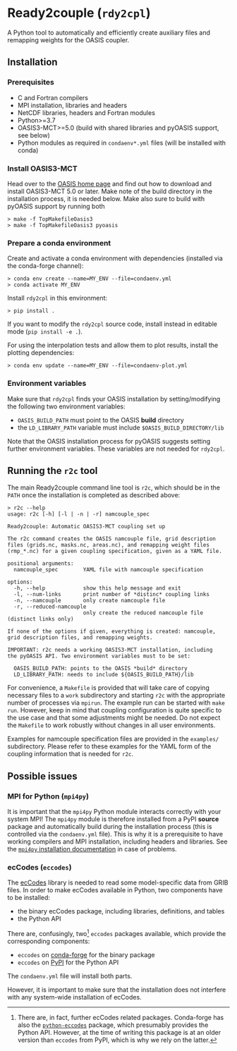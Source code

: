 # Ready2couple (`rdy2cpl`)

A Python tool to automatically and efficiently create auxiliary files and
remapping weights for the OASIS coupler.


## Installation

### Prerequisites

* C and Fortran compilers
* MPI installation, libraries and headers
* NetCDF libraries, headers and Fortran modules
* Python>=3.7
* OASIS3-MCT>=5.0 (build with shared libraries and pyOASIS support, see below)
* Python modules as required in `condaenv*.yml` files (will be installed with conda)


### Install OASIS3-MCT

Head over to the [OASIS home page](https://oasis.cerfacs.fr/en/) and find out
how to download and install OASIS3-MCT 5.0 or later. Make note of the build
directory in the installation process, it is needed below. Make also sure to
build with pyOASIS support by running both
```
> make -f TopMakefileOasis3
> make -f TopMakefileOasis3 pyoasis
```


### Prepare a conda environment

Create and activate a conda environment with dependencies (installed via the
conda-forge channel):
```
> conda env create --name=MY_ENV --file=condaenv.yml
> conda activate MY_ENV
```

Install `rdy2cpl` in this environment:
```
> pip install .
```
If you want to modify the `rdy2cpl` source code, install instead in editable
mode (`pip install -e .`).

For using the interpolation tests and allow them to plot results, install the
plotting dependencies:
```
> conda env update --name=MY_ENV --file=condaenv-plot.yml
```


### Environment variables

Make sure that `rdy2cpl` finds your OASIS installation by setting/modifying the following two environment variables:

* `OASIS_BUILD_PATH` must point to the OASIS **build** directory
* the `LD_LIBRARY_PATH` variable must include `$OASIS_BUILD_DIRECTORY/lib`

Note that the OASIS installation process for pyOASIS suggests setting further
environment variables. These variables are not needed for `rdy2cpl`.


## Running the `r2c` tool

The main Ready2couple command line tool is `r2c`, which should be in the `PATH`
once the installation is completed as described above:
```
> r2c --help
usage: r2c [-h] [-l | -n | -r] namcouple_spec

Ready2couple: Automatic OASIS3-MCT coupling set up

The r2c command creates the OASIS namcouple file, grid description
files (grids.nc, masks.nc, areas.nc), and remapping weight files
(rmp_*.nc) for a given coupling specification, given as a YAML file.

positional arguments:
  namcouple_spec        YAML file with namcouple specification

options:
  -h, --help            show this help message and exit
  -l, --num-links       print number of *distinc* coupling links
  -n, --namcouple       only create namcouple file
  -r, --reduced-namcouple
                        only create the reduced namcouple file (distinct links only)

If none of the options if given, everything is created: namcouple,
grid description files, and remapping weights.

IMPORTANT: r2c needs a working OASIS3-MCT installation, including
the pyOASIS API. Two environment variables must to be set:

  OASIS_BUILD_PATH: points to the OASIS *build* directory
  LD_LIBRARY_PATH: needs to include ${OASIS_BUILD_PATH}/lib
```

For convenience, a `Makefile` is provided that will take care of copying
necessary files to a `work` subdirectory and starting `r2c` with the appropriate
number of processes via `mpirun`. The example run can be started with `make
run`. However, keep in mind that coupling configuration is quite specific to the
use case and that some adjustments might be needed. Do not expect the `Makefile`
to work robustly without changes in all user environments.

Examples for namcouple specification files are provided in the `examples/`
subdirectory. Please refer to these examples for the YAML form of the coupling
information that is needed for `r2c`.


## Possible issues

### MPI for Python (`mpi4py`)

It is important that the `mpi4py` Python module interacts correctly with your
system MPI! The `mpi4py` module is therefore installed from a PyPI **source**
package and automatically build during the installation process (this is
controlled via the `condaenv.yml` file). This is why it is a prerequisite to
have working compilers and MPI installation, including headers and libraries.
See the [`mpi4py` installation
documentation](https://mpi4py.readthedocs.io/en/stable/install.html) in case of
problems.


### ecCodes (`eccodes`)

The [ecCodes](https://confluence.ecmwf.int/display/ECC) library is needed to
read some model-specific data from GRIB files. In order to make ecCodes available in Python, two components have to be installed:
* the binary ecCodes package, including libraries, definitions, and tables
* the Python API

There are, confusingly, two[^1] `eccodes` packages available, which provide the
corresponding components:
* `eccodes` on [conda-forge](https://anaconda.org/conda-forge/eccodes) for the
  binary package
* `eccodes` on [PyPI](https://pypi.org/project/eccodes) for the Python API

The `condaenv.yml` file will install both parts.

However, it is important to make sure that the installation does not interfere
with any system-wide installation of ecCodes.

[^1]: There are, in fact, further ecCodes related packages. Conda-forge has also
the [`python-eccodes`](https://anaconda.org/conda-forge/python-eccodes) package,
which presumably provides the Python API. However, at the time of writing this
package is at an older version than `eccodes` from PyPI, which is why we rely on
the latter.
